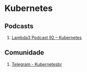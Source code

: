 # Kubernetes

## Podcasts
1. [Lambda3 Podcast 92 – Kubernetes](https://www.lambda3.com.br/2018/04/lambda3-podcast-94-kubernetes/)

## Comunidade
1. [Telegram - Kubernetesbr](https://t.me/kubernetesbr)